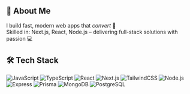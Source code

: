 ## 💼 About Me

I build fast, modern web apps that *convert* 🚀  
Skilled in: Next.js, React, Node.js – delivering full-stack solutions with passion 💻

## 🛠️ Tech Stack
![JavaScript](https://img.shields.io/badge/-JavaScript-black?style=flat-square&logo=javascript)
![TypeScript](https://img.shields.io/badge/-TypeScript-3178c6?style=flat-square&logo=typescript)
![React](https://img.shields.io/badge/-React-black?style=flat-square&logo=react)
![Next.js](https://img.shields.io/badge/-Next.js-black?style=flat-square&logo=next.js)
![TailwindCSS](https://img.shields.io/badge/-TailwindCSS-38b2ac?style=flat-square&logo=tailwind-css)
![Node.js](https://img.shields.io/badge/-Node.js-green?style=flat-square&logo=node.js)
![Express](https://img.shields.io/badge/-Express-black?style=flat-square&logo=express)
![Prisma](https://img.shields.io/badge/-Prisma-2d3748?style=flat-square&logo=prisma)
![MongoDB](https://img.shields.io/badge/-MongoDB-4ea94b?style=flat-square&logo=mongodb)
![PostgreSQL](https://img.shields.io/badge/-PostgreSQL-336791?style=flat-square&logo=postgresql)
